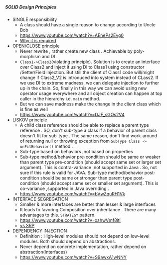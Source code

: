 ##### SOLID Design Principles
- SINGLE responsibility
    - A class should have a single reason to change according to Uncle Bob
    -  https://www.youtube.com/watch?v=AEnePs2Evg0
    -  [Why it is required](https://stackify.com/solid-design-principles/)
- OPEN/CLOSE principle
    - Never rewrite , rather create new class . Achievable by poly-morphism and DI .
    - `Class1->Class2`(violating principle). 
    Solution is to create an interface over Class2 and inject it using DI to Class1 using constructor /Setter/Field injection. But still the client of Class1 code will/might change if Class2_V2 is introduced into system instead of CLass2. If we use DI to extreme madness, we can delegate injection to further up in the chain. So, finally in this way we can avoid using new operator usage everywhere and all object creation can happen at top caller in the hierarchy i.e. `main` method.
    - But we can save madness make the change in the client class which is fine as well    
    - https://www.youtube.com/watch?v=DJF_sGOs2V4
- LISKOV principle
    - A child class reference should be able to replace a parent type reference . SO, don't sub-type a class if a behavior of parent class doesn't fit for sub-type . The same reason, don't find work-around of returning null or throwing exception from `SubType Class -> unFitBehavior()` method .
    - Sub-type based on behaviors ,not based on properties
    - Sub-type method/behavior pre-condition should be same or weaker than parent type pre-condition (should accept same set or larger set argument). This is contra-variance ,not supported in Java . So, not sure if this rule is valid for JAVA.
     Sub-type method/behavior post-condition should be same or stronger than parent type post-condition (should accept same set or smaller set argument). This is co-variance ,supported in Java overriding .
     - https://www.youtube.com/watch?v=bVwZquRH1Vk
- INTERFACE SEGREGATION
    - Smaller & more interfaces are better than lesser & large interfaces
    - It leads to favoring Composition over inheritance . There are many advantages to this. `STRATEGY` pattern.
    - https://www.youtube.com/watch?v=xahwVmf8itI
    - [vs SRP](https://stackoverflow.com/a/14388411/2653389)
- DEPENDENCY INJECTION
    - Definition : High-level modules should not depend on low-level modules. Both should depend on abstractions. 
    - Never depend on concrete implementation, rather depend on abstraction(Interfaces)
    - https://www.youtube.com/watch?v=S9awxA1wNNY
